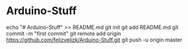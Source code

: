 # Arduino-Stuff
echo "# Arduino-Stuff" >> README.md
git init
git add README.md
git commit -m "first commit"
git remote add origin https://github.com/felizvelizk/Arduino-Stuff.git
git push -u origin master
